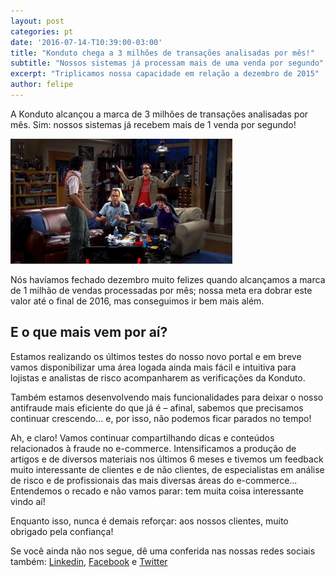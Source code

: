 ```yaml
---
layout: post
categories: pt
date: '2016-07-14-T10:39:00-03:00'
title: "Konduto chega a 3 milhões de transações analisadas por mês!"
subtitle: "Nossos sistemas já processam mais de uma venda por segundo"
excerpt: "Triplicamos nossa capacidade em relação a dezembro de 2015"
author: felipe
---
```

A Konduto alcançou a marca de 3 milhões de transações analisadas por mês. Sim: nossos sistemas já recebem mais de 1 venda por segundo! 

![celebration](/images/160714-3mm.gif) 

Nós havíamos fechado dezembro muito felizes quando alcançamos a marca de 1 milhão de vendas processadas por mês; nossa meta era dobrar este valor até o final de 2016, mas conseguimos ir bem mais além.

## E o que mais vem por aí? 

Estamos realizando os últimos testes do nosso novo portal e em breve vamos disponibilizar uma área logada ainda mais fácil e intuitiva para lojistas e analistas de risco acompanharem as verificações da Konduto. 

Também estamos desenvolvendo mais funcionalidades para deixar o nosso antifraude mais eficiente do que já é – afinal, sabemos que precisamos continuar crescendo... e, por isso, não podemos ficar parados no tempo! 

Ah, e claro! Vamos continuar compartilhando dicas e conteúdos relacionados à fraude no e-commerce. Intensificamos a produção de artigos e de diversos materiais nos últimos 6 meses e tivemos um feedback muito interessante de clientes e de não clientes, de especialistas em análise de risco e de profissionais das mais diversas áreas do e-commerce... Entendemos o recado e não vamos parar: tem muita coisa interessante vindo aí!  

Enquanto isso, nunca é demais reforçar: aos nossos clientes, muito obrigado pela confiança!  

Se você ainda não nos segue, dê uma conferida nas nossas redes sociais também: [Linkedin](https://www.linkedin.com/company/konduto), [Facebook](https://www.facebook.com/konduto) e [Twitter](https://twitter.com/KondutoBR)  
